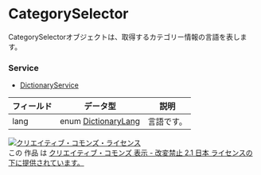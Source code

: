 # CategorySelector
CategorySelectorオブジェクトは、取得するカテゴリー情報の言語を表します。
### Service
+ [DictionaryService](../services/DictionaryService.md)

| フィールド | データ型 | 説明 | 
|---|---|---|
| lang| enum <a href="../data/DictionaryLang.md">DictionaryLang</a>| 言語です。 |
<a rel="license" href="http://creativecommons.org/licenses/by-nd/2.1/jp/"><img alt="クリエイティブ・コモンズ・ライセンス" style="border-width:0" src="https://i.creativecommons.org/l/by-nd/2.1/jp/88x31.png" /></a><br />この 作品 は <a rel="license" href="http://creativecommons.org/licenses/by-nd/2.1/jp/">クリエイティブ・コモンズ 表示 - 改変禁止 2.1 日本 ライセンスの下に提供されています。</a>
